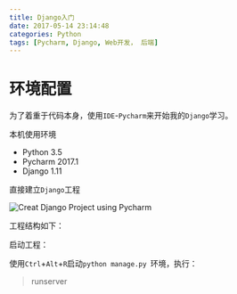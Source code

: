 ```yaml
---
title: Django入门
date: 2017-05-14 23:14:48
categories: Python
tags: [Pycharm, Django, Web开发， 后端]
---
```


# 环境配置

为了着重于代码本身，使用`IDE`-`Pycharm`来开始我的`Django`学习。

 本机使用环境

* Python 3.5
* Pycharm 2017.1
* Django 1.11

直接建立`Django`工程

![Creat Django Project using Pycharm](pic\1.png)

工程结构如下：



启动工程：

使用`Ctrl`+`Alt`+`R`启动`python manage.py `环境，执行：

> runserver





